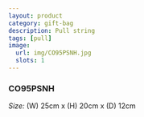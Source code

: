 ```yaml
---
layout: product
category: gift-bag
description: Pull string
tags: [pull]
image:
  url: img/CO95PSNH.jpg
  slots: 1
---
```


### CO95PSNH

*Size:* (W) 25cm x (H) 20cm x (D) 12cm
